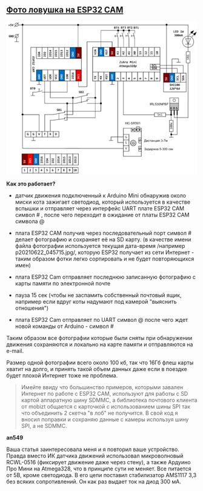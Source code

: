 ## [Фото ловушка на ESP32 CAM](https://zen.yandex.ru/media/esp32/foto-lovushka-na-esp32-cam-svoimi-rukami-60db589d7403af22afc89a33)

![Принципиальная электрическая схема](principialnaya-ehlektricheskaya-shema.png)

**Как это работает?**

- датчик движения подключенный к Arduino Mini обнаружив около миски кота зажигает светодиод, который используется в качестве вспышки и отправляет через интерфейс UART плате ESP32 CAM символ # , после чего переходит в ожидание от платы ESP32 CAM символа @

- плата ESP32 CAM получив через последовательный порт символ # делает фотографию и сохраняет её на SD карту. (в качестве имени файла фотографии используется текущая дата-время /например p20210622_045715.jpg/, которую ESP32 получает из сети Интернет - таким образом фотки легко сортировать и не будет повторяющихся имен)

- плата ESP32 Cam отправляет последнюю записанную фотографию с карты памяти по электронной почте

- пауза 15 сек (чтобы не заспамить собственный почтовый ящик, например если вдруг коты надумают под камерой "выяснить отношения")

- плата ESP32 Cam отправляет по UART символ @ после чего ждет новой команды от Arduino - символ #

Таким образом все фотографии которые были сняты при обнаружении движения сохраняются и локально на карте памяти и отправляются на e-mail.

Размер одной фотографии всего около 100 кб, так что 16Гб флеш карты хватит на долго, и принять такой объем данных даже если в поездке будет плохой Интернет тоже не проблема.

> Имейте ввиду что большинство примеров, которыми завален Интернет по работе с ESP32 CAM, используют для работы с SD картой аппаратную шину SDMMC, а библиотека почтового клиента от mobizt общается с карточкой с использованием шины SPI так что объединить 2 скетча "в лоб" не получится. В свой код я вносил поправки и сохраняю данные с камеры используя шину SPI, а не SDMMC.

**an549**

Ваша статья заинтересовала меня и я повторил ваше устройство. Правда вместо ИК датчика движений использовал микроволновый RCWL-0516 (фиксирует движение даже через стену), а также Ардуино Про Мини на Atmega328, что в принципе сути не меняет. Все питается от 5В, кроме светодиода. В его цепи поставил стабилизатор AMS1117 3,3 без всяких сопротивлений. Он как раз выдает ток на диод 300 мА.